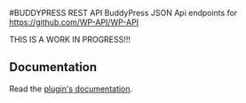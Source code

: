 #BUDDYPRESS REST API
BuddyPress JSON Api endpoints for https://github.com/WP-API/WP-API

THIS IS A WORK IN PROGRESS!!!

## Documentation

Read the [plugin's documentation][docs].

[docs]: https://github.com/modemlooper/buddypress-json-api/tree/master/docs
